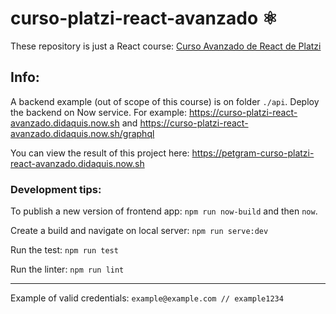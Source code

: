 # curso-platzi-react-avanzado ⚛️

These repository is just a React course: [Curso Avanzado de React de Platzi](https://platzi.com/cursos/react-avanzado/)



## Info:

A backend example (out of scope of this course) is on folder `./api`. Deploy the backend on Now service. For example: https://curso-platzi-react-avanzado.didaquis.now.sh and https://curso-platzi-react-avanzado.didaquis.now.sh/graphql

You can view the result of this project here:
https://petgram-curso-platzi-react-avanzado.didaquis.now.sh


### Development tips:

To publish a new version of frontend app: `npm run now-build` and then `now`.

Create a build and navigate on local server: `npm run serve:dev`

Run the test: `npm run test`

Run the linter: `npm run lint`

------- 

Example of valid credentials: `example@example.com // example1234`
